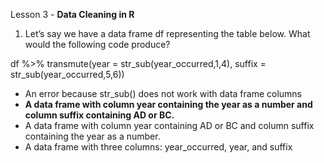 Lesson 3 - **Data Cleaning in R**

1.	Let’s say we have a data frame df representing the table below. What would the following code produce?

df %>%
  transmute(year = str_sub(year_occurred,1,4),
            suffix = str_sub(year_occurred,5,6))

-	An error because str_sub() does not work with data frame columns
-	**A data frame with column year containing the year as a number and column suffix containing AD or BC.**
-	A data frame with column year containing AD or BC and column suffix containing the year as a number.
-	A data frame with three columns: year_occurred, year, and suffix
